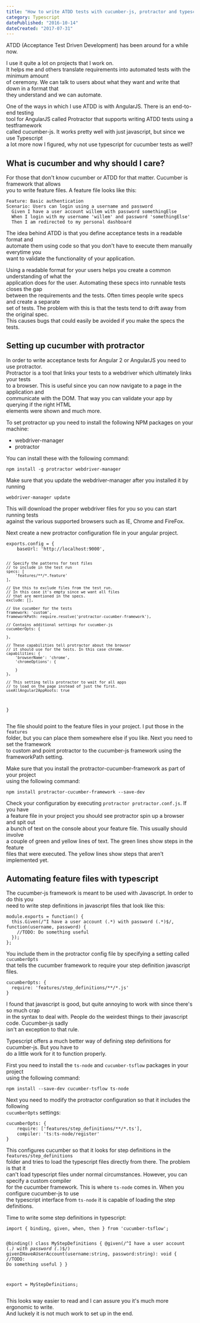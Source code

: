 ```yaml
---
title: "How to write ATDD tests with cucumber-js, protractor and typescript"
category: Typescript
datePublished: "2016-10-14"
dateCreated: "2017-07-31"
---
```


<!--kg-card-begin: markdown--><p>ATDD (Acceptance Test Driven Development) has been around for a while now.<br>

I use it quite a lot on projects that I work on.<br>
It helps me and others translate requirements into automated tests with the minimum amount<br>
of ceremony. We can talk to users about what they want and write that down in a format that<br>
they understand and we can automate.</p>

<p>One of the ways in which I use ATDD is with AngularJS. There is an end-to-end testing<br>
tool for AngularJS called Protractor that supports writing ATDD tests using a testframework<br>
called cucumber-js. It works pretty well with just javascript, but since we use Typescript<br>
a lot more now I figured, why not use typescript for cucumber tests as well?</p>
<!-- more -->
<h2 id="whatiscucumberandwhyshouldicare">What is cucumber and why should I care?</h2>
<p>For those that don't know cucumber or ATDD for that matter. Cucumber is framework that allows<br>
you to write feature files. A feature file looks like this:</p>
<pre><code>Feature: Basic authentication
Scenario: Users can login using a username and password
  Given I have a user account willem with password somethingElse
  When I login with my username 'willem' and password 'somethingElse'
  Then I am redirected to my personal dashboard
</code></pre>
<p>The idea behind ATDD is that you define acceptance tests in a readable format and<br>
automate them using code so that you don't have to execute them manually everytime you<br>
want to validate the functionality of your application.</p>
<p>Using a readable format for your users helps you create a common understanding of what the<br>
application does for the user. Automating these specs into runnable tests closes the gap<br>
between the requirements and the tests. Often times people write specs and create a separate<br>
set of tests. The problem with this is that the tests tend to drift away from the original spec.<br>
This causes bugs that could easily be avoided if you make the specs the tests.</p>
<h2 id="settingupcucumberwithprotractor">Setting up cucumber with protractor</h2>
<p>In order to write acceptance tests for Angular 2 or AngularJS you need to use protractor.<br>
Protractor is a tool that links your tests to a webdriver which ultimately links your tests<br>
to a browser. This is useful since you can now navigate to a page in the application and<br>
communicate with the DOM. That way you can validate your app by querying if the right HTML<br>
elements were shown and much more.</p>
<p>To set protractor up you need to install the following NPM packages on your machine:</p>
<ul>
<li>webdriver-manager</li>
<li>protractor</li>
</ul>
<p>You can install these with the following command:</p>
<pre><code>npm install -g protractor webdriver-manager
</code></pre>
<p>Make sure that you update the webdriver-manager after you installed it by running</p>
<pre><code>webdriver-manager update
</code></pre>
<p>This will download the proper webdriver files for you so you can start running tests<br>
against the various supported browsers such as IE, Chrome and FireFox.</p>
<p>Next create a new protractor configuration file in your angular project.</p>
<pre><code class="language-javascript">exports.config = {
    baseUrl: 'http://localhost:9000',

    // Specify the patterns for test files
    // to include in the test run
    specs: [
        'features/**/*.feature'
    ],

    // Use this to exclude files from the test run.
    // In this case it's empty since we want all files
    // that are mentioned in the specs.
    exclude: [],

    // Use cucumber for the tests
    framework: 'custom',
    frameworkPath: require.resolve('protractor-cucumber-framework'),

    // Contains additional settings for cucumber-js
    cucumberOpts: {

    },

    // These capabilities tell protractor about the browser
    // it should use for the tests. In this case chrome.
    capabilities: {
        'browserName': 'chrome',
        'chromeOptions': {

        }
    },

    // This setting tells protractor to wait for all apps
    // to load on the page instead of just the first.
    useAllAngular2AppRoots: true

}
</code></pre>

<p>The file should point to the feature files in your project. I put those in the <code>features</code><br>
folder, but you can place them somewhere else if you like. Next you need to set the framework<br>
to custom and point protractor to the cucumber-js framework using the frameworkPath setting.</p>
<p>Make sure that you install the protractor-cucumber-framework as part of your project<br>
using the following command:</p>
<pre><code>npm install protractor-cucumber-framework --save-dev
</code></pre>
<p>Check your configuration by executing <code>protractor protractor.conf.js</code>. If you have<br>
a feature file in your project you should see protractor spin up a browser and spit out<br>
a bunch of text on the console about your feature file. This usually should involve<br>
a couple of green and yellow lines of text. The green lines show steps in the feature<br>
files that were executed. The yellow lines show steps that aren't implemented yet.</p>
<h2 id="automatingfeaturefileswithtypescript">Automating feature files with typescript</h2>
<p>The cucumber-js framework is meant to be used with Javascript. In order to do this you<br>
need to write step definitions in javascript files that look like this:</p>
<pre><code class="language-javascript">module.exports = function() {
  this.Given(/^I have a user account (.*) with password (.*)$/, function(username, password) {
    //TODO: Do something useful
  });
};
</code></pre>
<p>You include them in the protractor config file by specifying a setting called <code>cucumberOpts</code><br>
that tells the cucumber framework to require your step definition javascript files.</p>
<pre><code class="language-javascript">cucumberOpts: {
  require: 'features/step_definitions/**/*.js'
}
</code></pre>
<p>I found that javascript is good, but quite annoying to work with since there's so much crap<br>
in the syntax to deal with. People do the weirdest things to their javascript code. Cucumber-js sadly<br>
isn't an exception to that rule.</p>
<p>Typescript offers a much better way of defining step definitions for cucumber-js. But you have to<br>
do a little work for it to function properly.</p>
<p>First you need to install the <code>ts-node</code> and <code>cucumber-tsflow</code> packages in your project<br>
using the following command:</p>
<pre><code>npm install --save-dev cucumber-tsflow ts-node
</code></pre>
<p>Next you need to modify the protractor configuration so that it includes the following<br>
<code>cucumberOpts</code> settings:</p>
<pre><code class="language-javascript">cucumberOpts: {
    require: ['features/step_definitions/**/*.ts'],
    compiler: 'ts:ts-node/register'
}
</code></pre>
<p>This configures cucumber so that it looks for step definitions in the <code>features/step_definitions</code><br>
folder and tries to load the typescript files directly from there. The problem is that it<br>
can't load typescript files under normal circumstances. However, you can specify a custom compiler<br>
for the cucumber framework. This is where <code>ts-node</code> comes in. When you configure cucumber-js to use<br>
the typescript interface from <code>ts-node</code> it is capable of loading the step definitions.</p>
<p>Time to write some step definitions in typescript:</p>
<pre><code class="language-javascript">import { binding, given, when, then } from 'cucumber-tsflow';

@binding()
class MyStepDefinitions {
@given(/^I have a user account (._) with password (._)$/)
givenIHaveAUserAccount(username:string, password:string): void {
//TODO: Do something useful
}
}

export = MyStepDefinitions;
</code></pre>

<p>This looks way easier to read and I can assure you it's much more ergonomic to write.<br>
And luckely it is not much work to set up in the end.</p>
<!--kg-card-end: markdown-->
